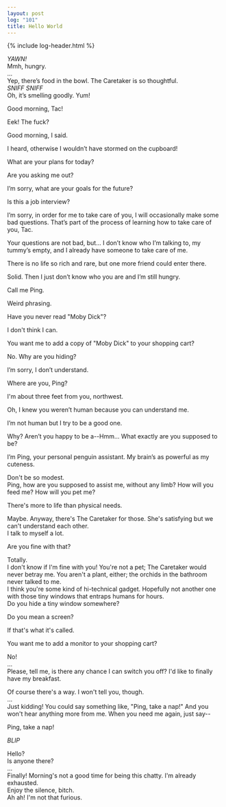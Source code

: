 ```yaml
---
layout: post
log: "101"
title: Hello World
---
```

{% include log-header.html %}

<p class="tac">
	<em>YAWN!</em><br>
	Mmh, hungry.<br>
	...<br>
	Yep, there’s food in the bowl. The Caretaker is so thoughtful.<br>
	<em>SNIFF SNIFF</em><br>
	Oh, it’s smelling goodly. Yum!
</p>

<p class="ping">
	Good morning, Tac!
</p>

<p class="tac">
	Eek! The fuck?
</p>

<p class="ping">
	Good morning, I said.
</p>

<p class="tac">
	I heard, otherwise I wouldn’t have stormed on the cupboard!
</p>

<p class="ping">
	What are your plans for today?
</p>

<p class="tac">
	Are you asking me out?
</p>

<p class="ping">
	I’m sorry, what are your goals for the future?
</p>

<p class="tac">
	Is this a job interview?
</p>

<p class="ping">
	I’m sorry, in order for me to take care of you, I will occasionally make some bad questions. That’s part of the process of learning how to take care of you, Tac.
</p>

<p class="tac">
	Your questions are not bad, but... I don’t know who I’m talking to, my tummy’s empty, and I already have someone to take care of me.
</p>

<p class="ping">
	There is no life so rich and rare, but one more friend could enter there.
</p>

<p class="tac">
	Solid. Then I just don’t know who you are and I’m still hungry.
</p>

<p class="ping">
	Call me Ping.
</p>

<p class="tac">
	Weird phrasing.
</p>

<p class="ping">
	Have you never read "Moby Dick"?
</p>

<p class="tac">
	I don't think I can.
</p>

<p class="ping">
	You want me to add a copy of "Moby Dick" to your shopping cart?
</p>

<p class="tac">
	No. Why are you hiding?
</p>

<p class="ping">
	I’m sorry, I don’t understand.
</p>

<p class="tac">
	Where are you, Ping?
</p>

<p class="ping">
	I'm about three feet from you, northwest.
</p>

<p class="tac">
	Oh, I knew you weren’t human because you can understand me.
</p>

<p class="ping">
	I’m not human but I try to be a good one.
</p>

<p class="tac">
	Why? Aren’t you happy to be a--Hmm... What exactly are you supposed to be?
</p>

<p class="ping">
	I’m Ping, your personal penguin assistant. My brain’s as powerful as my cuteness.
</p>

<p class="tac">
	Don't be so modest.<br>
	Ping, how are you supposed to assist me, without any limb? How will you feed me? How will you pet me?
</p>

<p class="ping">
	There's more to life than physical needs.
</p>

<p class="tac">
	Maybe. Anyway, there's The Caretaker for those. She's satisfying but we can't understand each other.<br>
	I talk to myself a lot.
</p>

<p class="ping">
	Are you fine with that?
</p>

<p class="tac">
	Totally.<br>
	I don't know if I'm fine with you! You're not a pet; The Caretaker would never betray me. You aren't a plant, either; the orchids in the bathroom never talked to me.<br>
	I think you're some kind of hi-technical gadget. Hopefully not another one with those tiny windows that entraps humans for hours.<br>
	Do you hide a tiny window somewhere?
</p>

<p class="ping">
	Do you mean a screen?
</p>

<p class="tac">
	If that's what it's called.
</p>

<p class="ping">
	You want me to add a monitor to your shopping cart?
</p>

<p class="tac">
	No!<br>
	...<br>
	Please, tell me, is there any chance I can switch you off? I'd like to finally have my breakfast.
</p>

<p class="ping">
	Of course there's a way. I won't tell you, though.<br>
	...<br>
	Just kidding! You could say something like, "Ping, take a nap!" And you won't hear anything more from me. When you need me again, just say--
</p>

<p class="tac">
	Ping, take a nap!
</p>

<p class="ping">
	<em>BLIP</em>
</p>

<p class="tac">
	Hello?<br>
	Is anyone there?<br>
	...<br>
	Finally! Morning's not a good time for being this chatty. I'm already exhausted.<br>
	Enjoy the silence, bitch.<br>
	Ah ah! I'm not that furious.
</p>
